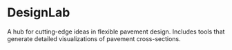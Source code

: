 # DesignLab
A hub for cutting-edge ideas in flexible pavement design. Includes tools that generate detailed visualizations of pavement cross-sections.
